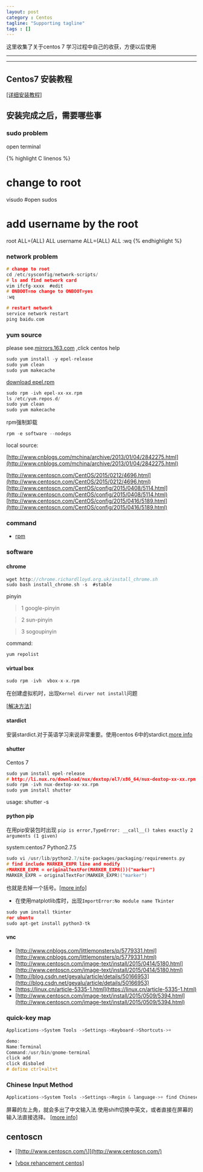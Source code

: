 ```yaml
---
layout: post
category : Centos
tagline: "Supporting tagline"
tags : []
---
```

这里收集了关于centos 7 学习过程中自己的收获，方便以后使用

---
<!--more-->
---

## Centos7 安装教程

[\[详细安装教程\]](http://linux.it.net.cn/CentOS/server/set/2014/1230/11119.html)

## **安装完成之后，需要哪些事**

### sudo problem

open terminal

{% highlight C linenos %}
# change to root
visudo #open sudos
# add username by the root
root ALL=(ALL) ALL
username ALL=(ALL) ALL
:wq
{% endhighlight %}

### network problem

```C
# change to root
cd /etc/sysconfig/network-scripts/
# ls and find network card
vim ifcfg-xxxx	#edit
# ONBOOT=no change to ONBOOT=yes
:wq

# restart network
service network restart
ping baidu.com
```

### yum source

please see.[mirrors.163.com](http://mirrors.163.com/) ,click centos help

```C
sudo yum install -y epel-release
sudo yum clean
sudo yum makecache
```

[download epel.rpm](http://dl.fedoraproject.org/pub/epel/7/x86_64/e/)

```C
sudo rpm -ivh epel-xx-xx.rpm
ls /etc/yum.repos.d/
sudo yum clean
sudo yum makecache
```

rpm强制卸载
```C
rpm -e software --nodeps
```

local source:

[http://www.cnblogs.com/mchina/archive/2013/01/04/2842275.html](http://www.cnblogs.com/mchina/archive/2013/01/04/2842275.html)

[http://www.centoscn.com/CentOS/2015/0212/4696.html](http://www.centoscn.com/CentOS/2015/0212/4696.html)
[http://www.centoscn.com/CentOS/config/2015/0408/5114.html](http://www.centoscn.com/CentOS/config/2015/0408/5114.html)
[http://www.centoscn.com/CentOS/config/2015/0416/5189.html](http://www.centoscn.com/CentOS/config/2015/0416/5189.html)

### command

+ [rpm](http://www.cnblogs.com/xiaochaohuashengmi/archive/2011/11/04/2236240.html)


### software

#### chrome

```C
wget http://chrome.richardlloyd.org.uk/install_chrome.sh
sudo bash install_chrome.sh -s	#stable
```

pinyin
 > 1 google-pinyin

 > 2 sun-pinyin

 > 3 sogoupinyin

command:

```C
yum repolist
```

#### virtual box

```C
sudo rpm -ivh  vbox-x-x.rpm
```

在创建虚拟机时，出现`Kernel dirver not install`问题

[\[解决方法\]](http://www.linuxidc.com/Linux/2016-04/129742.htm)

#### stardict

安装stardict.对于英语学习来说非常重要。使用centos 6中的stardict.[more info](http://bckong.blog.51cto.com/5092126/1575904)


#### shutter

Centos 7

```C
sudo yum install epel-release
# http://li.nux.ro/download/nux/dextop/el7/x86_64/nux-dextop-xx-xx.rpm
sudo rpm -ivh nux-dextop-xx-xx.rpm
sudo yum install shutter
```
usage: shutter -s

#### python pip

在用pip安装包时出现 `pip is error,TypeError: __call__() takes exactly 2 arguments (1 given)`

system:centos7 Python2.7.5

```C
sudo vi /usr/lib/python2.7/site-packages/packaging/requirements.py
# find include MARKER_EXPR line and modify
#MARKER_EXPR = originalTextFor(MARKER_EXPR())("marker")
MARKER_EXPR = originalTextFor(MARKER_EXPR)("marker")
```
也就是去掉一个括号。[\[more info\]](http://stackoverflow.com/questions/42029545/pip-is-error-typeerror-call-takes-exactly-2-arguments-1-given)

 + 在使用matplotlib库时，出现`ImportError:No module name Tkinter`

```C
sudo yum install tkinter
#or ubuntu
sudo apt-get install python3-tk
```

#### vnc

 + [http://www.cnblogs.com/littlemonsters/p/5779331.html](http://www.cnblogs.com/littlemonsters/p/5779331.html)
 + [http://www.centoscn.com/image-text/install/2015/0414/5180.html](http://www.centoscn.com/image-text/install/2015/0414/5180.html)
 + [http://blog.csdn.net/geyalu/article/details/50166953](http://blog.csdn.net/geyalu/article/details/50166953)
 + [https://linux.cn/article-5335-1.html](https://linux.cn/article-5335-1.html)
 + [http://www.centoscn.com/image-text/install/2015/0509/5394.html](http://www.centoscn.com/image-text/install/2015/0509/5394.html)

### quick-key map

```C
Applications->System Tools ->Settings->Keyboard->Shortcuts->+

demo:
Name:Terminal
Command:/usr/bin/gnome-terminal
click add
click disbaled
# define ctrl+alt+t
```
### Chinese Input Method

```C
Applications->System Tools ->Settings->Regin & language->+ find Chinese(China) + add

```
屏幕的左上角，就会多出了中文输入法.使用shift切换中英文，或者直接在屏幕的输入法直接选择。
[\[more info\]](http://www.centoscn.com/image-text/install/2016/0606/7392.html)

## centoscn

+ [\[http://www.centoscn.com/\]](http://www.centoscn.com/)

+ [\[vbox rehancement centos\]](http://blog.csdn.net/wuxuguang123/article/details/9713469)
